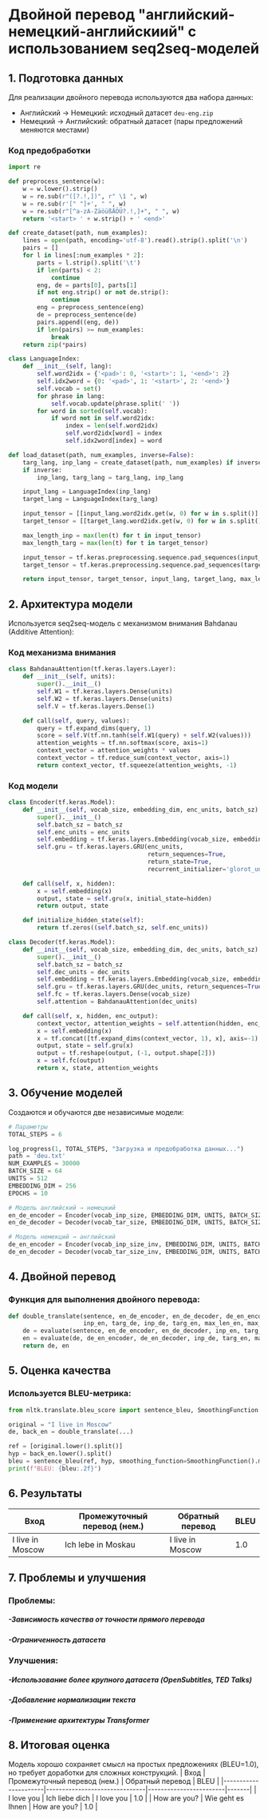 # Двойной перевод "английский-немецкий-английскиий" с использованием seq2seq-моделей

## 1. Подготовка данных
Для реализации двойного перевода используются два набора данных:
- Английский → Немецкий: исходный датасет `deu-eng.zip`
- Немецкий → Английский: обратный датасет (пары предложений меняются местами)

### Код предобработки
```python
import re

def preprocess_sentence(w):
    w = w.lower().strip()
    w = re.sub(r"([?.!,])", r" \1 ", w)
    w = re.sub(r'[" "]+', " ", w)
    w = re.sub(r"[^a-zA-ZäöüßÄÖÜ?.!,]+", " ", w)
    return '<start> ' + w.strip() + ' <end>'

def create_dataset(path, num_examples):
    lines = open(path, encoding='utf-8').read().strip().split('\n')
    pairs = []
    for l in lines[:num_examples * 2]:
        parts = l.strip().split('\t')
        if len(parts) < 2:
            continue
        eng, de = parts[0], parts[1]
        if not eng.strip() or not de.strip():
            continue
        eng = preprocess_sentence(eng)
        de = preprocess_sentence(de)
        pairs.append((eng, de))
        if len(pairs) >= num_examples:
            break
    return zip(*pairs)

class LanguageIndex:
    def __init__(self, lang):
        self.word2idx = {'<pad>': 0, '<start>': 1, '<end>': 2}
        self.idx2word = {0: '<pad>', 1: '<start>', 2: '<end>'}
        self.vocab = set()
        for phrase in lang:
            self.vocab.update(phrase.split(' '))
        for word in sorted(self.vocab):
            if word not in self.word2idx:
                index = len(self.word2idx)
                self.word2idx[word] = index
                self.idx2word[index] = word

def load_dataset(path, num_examples, inverse=False):
    targ_lang, inp_lang = create_dataset(path, num_examples) if inverse else create_dataset(path, num_examples)
    if inverse:
        inp_lang, targ_lang = targ_lang, inp_lang

    input_lang = LanguageIndex(inp_lang)
    target_lang = LanguageIndex(targ_lang)

    input_tensor = [[input_lang.word2idx.get(w, 0) for w in s.split()] for s in inp_lang]
    target_tensor = [[target_lang.word2idx.get(w, 0) for w in s.split()] for s in targ_lang]

    max_length_inp = max(len(t) for t in input_tensor)
    max_length_targ = max(len(t) for t in target_tensor)

    input_tensor = tf.keras.preprocessing.sequence.pad_sequences(input_tensor, maxlen=max_length_inp, padding='post')
    target_tensor = tf.keras.preprocessing.sequence.pad_sequences(target_tensor, maxlen=max_length_targ, padding='post')

    return input_tensor, target_tensor, input_lang, target_lang, max_length_inp, max_length_targ
```
## 2. Архитектура модели
Используется seq2seq-модель с механизмом внимания Bahdanau (Additive Attention):

### Код механизма внимания
```python
class BahdanauAttention(tf.keras.layers.Layer):
    def __init__(self, units):
        super().__init__()
        self.W1 = tf.keras.layers.Dense(units)
        self.W2 = tf.keras.layers.Dense(units)
        self.V = tf.keras.layers.Dense(1)

    def call(self, query, values):
        query = tf.expand_dims(query, 1)
        score = self.V(tf.nn.tanh(self.W1(query) + self.W2(values)))
        attention_weights = tf.nn.softmax(score, axis=1)
        context_vector = attention_weights * values
        context_vector = tf.reduce_sum(context_vector, axis=1)
        return context_vector, tf.squeeze(attention_weights, -1)
```
### Код модели
```python
class Encoder(tf.keras.Model):
    def __init__(self, vocab_size, embedding_dim, enc_units, batch_sz):
        super().__init__()
        self.batch_sz = batch_sz
        self.enc_units = enc_units
        self.embedding = tf.keras.layers.Embedding(vocab_size, embedding_dim)
        self.gru = tf.keras.layers.GRU(enc_units,
                                       return_sequences=True,
                                       return_state=True,
                                       recurrent_initializer='glorot_uniform')

    def call(self, x, hidden):
        x = self.embedding(x)
        output, state = self.gru(x, initial_state=hidden)
        return output, state

    def initialize_hidden_state(self):
        return tf.zeros((self.batch_sz, self.enc_units))

class Decoder(tf.keras.Model):
    def __init__(self, vocab_size, embedding_dim, dec_units, batch_sz):
        super().__init__()
        self.batch_sz = batch_sz
        self.dec_units = dec_units
        self.embedding = tf.keras.layers.Embedding(vocab_size, embedding_dim)
        self.gru = tf.keras.layers.GRU(dec_units, return_sequences=True, return_state=True)
        self.fc = tf.keras.layers.Dense(vocab_size)
        self.attention = BahdanauAttention(dec_units)

    def call(self, x, hidden, enc_output):
        context_vector, attention_weights = self.attention(hidden, enc_output)
        x = self.embedding(x)
        x = tf.concat([tf.expand_dims(context_vector, 1), x], axis=-1)
        output, state = self.gru(x)
        output = tf.reshape(output, (-1, output.shape[2]))
        x = self.fc(output)
        return x, state, attention_weights
```
## 3. Обучение моделей
Создаются и обучаются две независимые модели:

```python
# Параметры
TOTAL_STEPS = 6

log_progress(1, TOTAL_STEPS, "Загрузка и предобработка данных...")
path = 'deu.txt'
NUM_EXAMPLES = 30000
BATCH_SIZE = 64
UNITS = 512
EMBEDDING_DIM = 256
EPOCHS = 10

# Модель английский → немецкий
en_de_encoder = Encoder(vocab_inp_size, EMBEDDING_DIM, UNITS, BATCH_SIZE)
en_de_decoder = Decoder(vocab_tar_size, EMBEDDING_DIM, UNITS, BATCH_SIZE)

# Модель немекций → английский
de_en_encoder = Encoder(vocab_inp_size_inv, EMBEDDING_DIM, UNITS, BATCH_SIZE)
de_en_decoder = Decoder(vocab_tar_size_inv, EMBEDDING_DIM, UNITS, BATCH_SIZE)
```
## 4. Двойной перевод
### Функция для выполнения двойного перевода:

```python
def double_translate(sentence, en_de_encoder, en_de_decoder, de_en_encoder, de_en_decoder,
                     inp_en, targ_de, inp_de, targ_en, max_len_en, max_len_de, units):
    de = evaluate(sentence, en_de_encoder, en_de_decoder, inp_en, targ_de, max_len_en, max_len_de, units)
    en = evaluate(de, de_en_encoder, de_en_decoder, inp_de, targ_en, max_len_de, max_len_en, units)
    return de, en
```
## 5. Оценка качества
### Используется BLEU-метрика:

```python
from nltk.translate.bleu_score import sentence_bleu, SmoothingFunction

original = "I live in Moscow"
de, back_en = double_translate(...)

ref = [original.lower().split()]
hyp = back_en.lower().split()
bleu = sentence_bleu(ref, hyp, smoothing_function=SmoothingFunction().method1)
print(f"BLEU: {bleu:.2f}")
```
## 6. Результаты
| Вход                 | Промежуточный перевод (нем.)  | Обратный перевод       | BLEU  |
|----------------------|-------------------------------|------------------------|-------|
| I live in Moscow     | Ich lebe in Moskau            | I live in Moscow       | 1.0   |
## 7. Проблемы и улучшения
### Проблемы:
##### -Зависимость качества от точности прямого перевода
##### -Ограниченность датасета

### Улучшения:
##### -Использование более крупного датасета (OpenSubtitles, TED Talks)
##### -Добавление нормализации текста
##### -Применение архитектуры Transformer

## 8. Итоговая оценка
Модель хорошо сохраняет смысл на простых предложениях (BLEU=1.0), но требует доработки для сложных конструкций.
| Вход                 | Промежуточный перевод (нем.)  | Обратный перевод       | BLEU  |
|----------------------|-------------------------------|------------------------|-------|
| I love you           | Ich liebe dich                | I love you             | 1.0   |
| How are you?         | Wie geht es Ihnen             | How are you?           | 1.0   |
